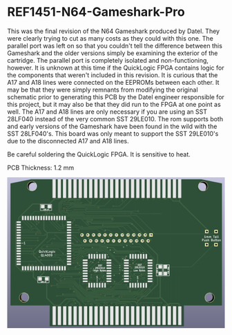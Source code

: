 # REF1451-N64-Gameshark-Pro

This was the final revision of the N64 Gameshark produced by Datel. They were clearly trying to cut as many costs as they could with this one. The parallel port was left on so that you couldn't tell the difference between this Gameshark and the older versions simply be examining the exterior of the cartridge. The parallel port is completely isolated and non-functioning, however. It is unknown at this time if the QuickLogic FPGA contains logic for the components that weren't included in this revision. It is curious that the A17 and A18 lines were connected on the EEPROMs between each other. It may be that they were simply remnants from modifying the original schematic prior to generating this PCB by the Datel engineer responsible for this project, but it may also be that they did run to the FPGA at one point as well. The A17 and A18 lines are only necessary if you are using an SST 28LF040 instead of the very common SST 29LE010. The rom supports both and early versions of the Gameshark have been found in the wild with the SST 28LF040's. This board was only meant to support the SST 29LE010's due to the disconnected A17 and A18 lines.

Be careful soldering the QuickLogic FPGA. It is sensitive to heat.

PCB Thickness: 1.2 mm

![image](https://github.com/Modman/REF1451-N64-Gameshark-Pro/blob/main/REF1451%20Front.png)

